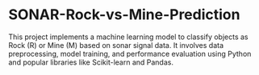 # SONAR-Rock-vs-Mine-Prediction
This project implements a machine learning model to classify objects as Rock (R) or Mine (M) based on sonar signal data. It involves data preprocessing, model training, and performance evaluation using Python and popular libraries like Scikit-learn and Pandas.
